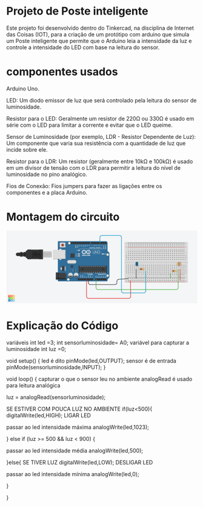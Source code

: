 # Projeto de Poste inteligente

Este projeto foi desenvolvido dentro do Tinkercad, na disciplina de Internet das Coisas (IOT), para a criação de um protótipo com arduino que simula um Poste inteligente que permite que o Arduino leia a intensidade da luz e controle a intensidade do LED com base na leitura do sensor.

# componentes usados

Arduino Uno.

LED: Um diodo emissor de luz que será controlado pela leitura do sensor de luminosidade.

Resistor para o LED: Geralmente um resistor de 220Ω ou 330Ω é usado em série com o LED para limitar a corrente e evitar que o LED queime.

Sensor de Luminosidade (por exemplo, LDR - Resistor Dependente de Luz): Um componente que varia sua resistência com a quantidade de luz que incide sobre ele.

Resistor para o LDR: Um resistor (geralmente entre 10kΩ e 100kΩ) é usado em um divisor de tensão com o LDR para permitir a leitura do nível de luminosidade no pino analógico.

Fios de Conexão: Fios jumpers para fazer as ligações entre os componentes e a placa Arduino.

# Montagem do circuito

![Imagem do Circuito](Posteinteligente.png)

# Explicação do Código

variáveis ​​int led =3; int sensorluminosidade= A0; variável para capturar a luminosidade int luz =0;

void setup() { led é dito pinMode(led,OUTPUT); sensor é de entrada pinMode(sensorluminosidade,INPUT); }

void loop() { capturar o que o sensor leu no ambiente analogRead é usado para leitura analógica

luz = analogRead(sensorluminosidade);

SE ESTIVER COM POUCA LUZ NO AMBIENTE if(luz<500){ digitalWrite(led,HIGH); LIGAR LED

passar ao led intensidade máxima analogWrite(led,1023);

} else if (luz >= 500 && luz < 900) {

passar ao led intensidade média analogWrite(led,500);

}else{ SE TIVER LUZ digitalWrite(led,LOW); DESLIGAR LED

passar ao led intensidade mínima analogWrite(led,0);

}

}
